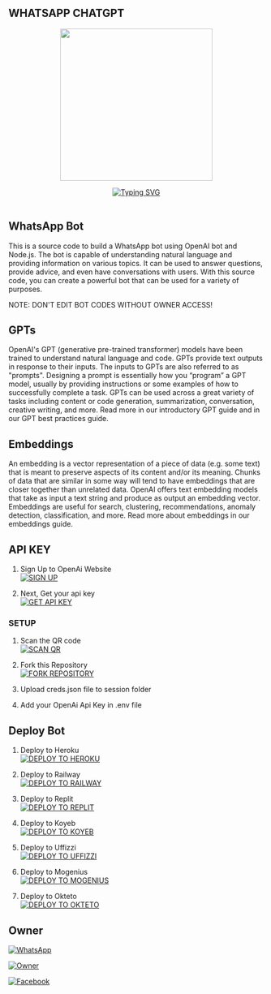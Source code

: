 <h2>WHATSAPP CHATGPT</h2>
<p align="center">
<img src="https://github.com/MznStudios/WhatsAppOpenAi-Bot/blob/main/Media/Images/WhatsAppOpenAi.jpg?raw=true" width="300" height="300"/>
</p>
<div align="center"> 
 <a href="https://git.io/typing-svg"><img src="https://readme-typing-svg.demolab.com?font=Rubik+Dirt&size=65&pause=1000&color=F72C3F&background=FF20A500&center=true&vCenter=true&width=1000&height=150&lines=Welcome+to+OpenAi+Bot;Follow+me+on+Github;WhatsApp+OpenAi+Bot" alt="Typing SVG" /></a>    </div>
 <br> 
 
 ## WhatsApp Bot
This is a source code to build a WhatsApp bot using OpenAI bot and Node.js. The bot is capable of understanding natural language and providing information on various topics. It can be used to answer questions, provide advice, and even have conversations with users. With this source code, you can create a powerful bot that can be used for a variety of purposes. <br> 

NOTE: DON'T EDIT BOT CODES WITHOUT OWNER ACCESS!

## GPTs

OpenAI's GPT (generative pre-trained transformer) models have been trained to understand natural language and code. GPTs provide text outputs in response to their inputs. The inputs to GPTs are also referred to as "prompts". Designing a prompt is essentially how you “program” a GPT model, usually by providing instructions or some examples of how to successfully complete a task. GPTs can be used across a great variety of tasks including content or code generation, summarization, conversation, creative writing, and more. Read more in our introductory GPT guide and in our GPT best practices guide.

## Embeddings
An embedding is a vector representation of a piece of data (e.g. some text) that is meant to preserve aspects of its content and/or its meaning. Chunks of data that are similar in some way will tend to have embeddings that are closer together than unrelated data. OpenAI offers text embedding models that take as input a text string and produce as output an embedding vector. Embeddings are useful for search, clustering, recommendations, anomaly detection, classification, and more. Read more about embeddings in our embeddings guide.

## API KEY
1. Sign Up to OpenAi Website
     <br>
<a href='https://platform.openai.com/signup' target="_blank"><img alt='SIGN UP' src='https://img.shields.io/badge/Sign_Up-100000?style=for-the-badge&logo=signup&logoColor=white&labelColor=black&color=black'/></a>

2. Next, Get your api key
      <br>
<a href='https://platform.openai.com/account/api-keys' target="_blank"><img alt='GET API KEY' src='https://img.shields.io/badge/Get_Api_Key-100000?style=for-the-badge&logo=scan&logoColor=white&labelColor=black&color=black'/></a>

### SETUP

1. Scan the QR code
    <br>
<a href='https://replit.com/' target="_blank"><img alt='SCAN QR' src='https://img.shields.io/badge/Scan_qr-100000?style=for-the-badge&logo=scan&logoColor=white&labelColor=black&color=black'/></a>

2. Fork this Repository
    <br>
<a href='https://github.com/MznStudios/WhatsAppOpenAi-Bot/fork' target="_blank"><img alt='FORK REPOSITORY' src='https://img.shields.io/badge/Fork_This_Repository-100000?style=for-the-badge&logo=fork&logoColor=white&labelColor=black&color=black'/></a>

3. Upload creds.json file to session folder

4. Add your OpenAi Api Key in .env file

## Deploy Bot
1. Deploy to Heroku
     <br>
<a href='https://heroku.com/' target="_blank"><img alt='DEPLOY TO HEROKU' src='https://img.shields.io/badge/Deploy_To_Heroku-100000?style=for-the-badge&logo=heroku&logoColor=white&labelColor=black&color=black'/></a>

2. Deploy to Railway
     <br>
<a href='https://railway.com/' target="_blank"><img alt='DEPLOY TO RAILWAY' src='https://img.shields.io/badge/Deploy_To_Railway-100000?style=for-the-badge&logo=railway&logoColor=white&labelColor=black&color=black'/></a>

3. Deploy to Replit
     <br>
<a href='https://replit.com/' target="_blank"><img alt='DEPLOY TO REPLIT' src='https://img.shields.io/badge/Deploy_To_Replit-100000?style=for-the-badge&logo=replit&logoColor=white&labelColor=black&color=black'/></a>

4. Deploy to Koyeb
     <br>
<a href='https://koyeb.com/' target="_blank"><img alt='DEPLOY TO KOYEB' src='https://img.shields.io/badge/Deploy_To_Koyeb-100000?style=for-the-badge&logo=koyeb&logoColor=white&labelColor=black&color=black'/></a>

5. Deploy to Uffizzi
      <br>
<a href='https://uffizzi.com/' target="_blank"><img alt='DEPLOY TO UFFIZZI' src='https://img.shields.io/badge/Deploy_To_Uffizzi-100000?style=for-the-badge&logo=uffizzi&logoColor=white&labelColor=black&color=black'/></a>

6. Deploy to Mogenius
    <br>
<a href='https://mogenius.com/' target="_blank"><img alt='DEPLOY TO MOGENIUS' src='https://img.shields.io/badge/Deploy_To_Mogenius-100000?style=for-the-badge&logo=mogenius&logoColor=white&labelColor=black&color=black'/></a>

7. Deploy to Okteto
    <br>
<a href='https://cloud.okteto.com/deploy' target="_blank"><img alt='DEPLOY TO OKTETO' src='https://img.shields.io/badge/Deploy_To_Okteto-100000?style=for-the-badge&logo=oketeto&logoColor=white&labelColor=black&color=black'/></a>

## Owner
<a href="https://chat.whatsapp.com/EeiKN4HNE4z4h03G4PueqL"><img alt="WhatsApp" src="https://img.shields.io/badge/-Whatsapp%20Group-black?style=for-the-badge&logo=whatsapp&logoColor=white"/></a>

<a href="https://wa.me/+94789481495"><img alt="Owner" src="https://img.shields.io/badge/-Contact%20Owner-black?style=for-the-badge&logo=whatsapp&logoColor=white"/></a>

<a href="https://m.facebook.com/Fathi.Ilma.Afc"><img alt="Facebook" src="https://img.shields.io/badge/-Facebook%20Page-black?style=for-the-badge&logo=facebook&logoColor=white"/></a>

